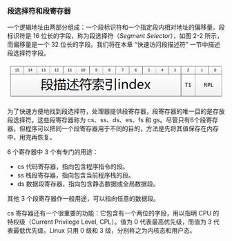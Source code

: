 ### 段选择符和段寄存器

一个逻辑地址由两部分组成：一个段标识符和一个指定段内相对地址的偏移量。段标识符是 16 位长的字段，称为段选择符（*Segment Selector*），如图 2-2 所示，而偏移量是一个 32 位长的字段。我们将在本章 “快速访问段描述符” 一节中描述段选择符字段。

![图 2-2：段描述符格式](../static/2_2.png)

为了快速方便地找到段选择符，处理器提供段寄存器，段寄存器的唯一目的是存放段选择符。这些段寄存器称为 cs、ss、ds、es、fs 和 gs。尽管只有6个段寄存器，但程序可以把同一个段寄存器用于不同的目的，方法是先将其值保存在内存中，用完再恢复。

6 个寄存器中 3 个有专门的用途：
- cs 代码寄存器，指向包含程序指令的段。
- ss 栈段寄存器，指向包含当前程序栈的段。
- ds 数据段寄存器，指向包含静态数据或全局数据段。

其他 3 个段寄存器作一般用途，可以指向任意的数据段。

cs 寄存器还有一个很重要的功能：它包含有一个两位的字段，用以指明 CPU 的特权级（Current Privilege Level, CPL）。值为 0 代表最高优先级，而值为 3 代表最低优先级。Linux 只用 0 级和 3 级，分别称之为内核态和用户态。
